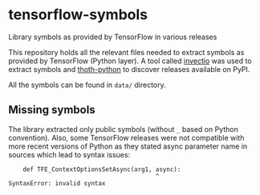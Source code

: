 # tensorflow-symbols

Library symbols as provided by TensorFlow in various releases

This repository holds all the relevant files needed to extract symbols as
provided by TensorFlow (Python layer). A tool called
[invectio](https://github.com/thoth-station/invectio) was used to extract
symbols and [thoth-python](https://github.com/thoth-station/python) to discover
releases available on PyPI.

All the symbols can be found in ``data/`` directory.

## Missing symbols

The library extracted only public symbols (without ``_`` based on Python
convention). Also, some TensorFlow releases were not compatible with more
recent versions of Python as they stated async parameter name in sources which
lead to syntax issues:

```
    def TFE_ContextOptionsSetAsync(arg1, async):
                                         ^
SyntaxError: invalid syntax
```
